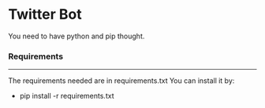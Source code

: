 # Twitter Bot

You need to have python and pip thought.
### Requirements
---
The requirements needed are in requirements.txt
You can install it by:
  - pip install -r requirements.txt